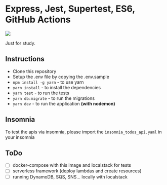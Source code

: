 # Express, Jest, Supertest, ES6, GitHub Actions

![](https://github.com/edermariano/express-example-project/workflows/pr-tests/badge.svg?branch=master)

Just for study.

## Instructions

* Clone this repository
* Setup the .env file by copying the .env.sample
* `npm install -g yarn` - to use yarn
* `yarn install` - to install the dependencies
* `yarn test` - to run the tests
* `yarn db:migrate` - to run the migrations
* `yarn dev` - to run the application __(with nodemon)__


## Insomnia
To test the apis via insomnia, please import the `insomnia_todos_api.yaml` in your insomnia

## ToDo
 - [ ] docker-compose with this image and localstack for tests
 - [ ] serverless framework (deploy lambdas and create resources)
 - [ ] running DynamoDB, SQS, SNS... locally with localstack
